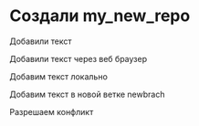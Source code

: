 # Создали my_new_repo

Добавили текст

Добавили текст через веб браузер

Добавим текст локально

Добавим текст в новой ветке newbrach

Разрешаем конфликт 
